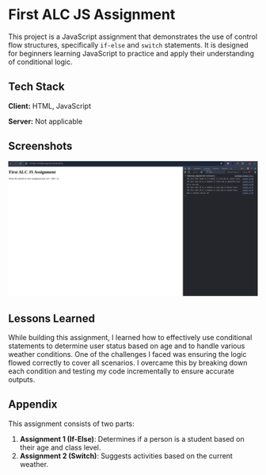 # First ALC JS Assignment

This project is a JavaScript assignment that demonstrates the use of control flow structures, specifically `if-else` and `switch` statements. It is designed for beginners learning JavaScript to practice and apply their understanding of conditional logic.

## Tech Stack

**Client:** HTML, JavaScript

**Server:** Not applicable

## Screenshots

![App Screenshot](./screenshot.png)

## Lessons Learned

While building this assignment, I learned how to effectively use conditional statements to determine user status based on age and to handle various weather conditions. One of the challenges I faced was ensuring the logic flowed correctly to cover all scenarios. I overcame this by breaking down each condition and testing my code incrementally to ensure accurate outputs.

## Appendix

This assignment consists of two parts:
1. **Assignment 1 (If-Else)**: Determines if a person is a student based on their age and class level.
2. **Assignment 2 (Switch)**: Suggests activities based on the current weather.


